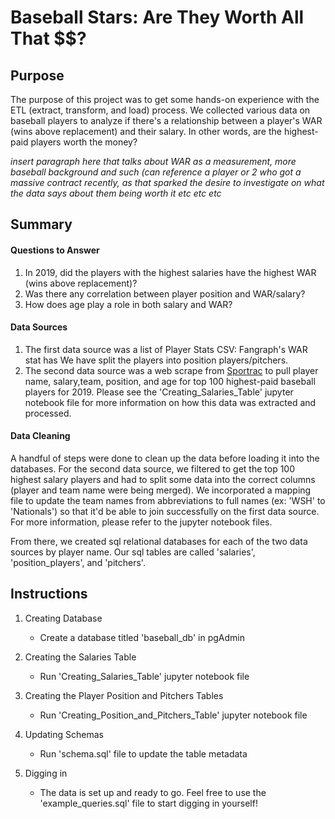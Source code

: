 # Baseball Stars: Are They Worth All That $$?

## Purpose
The purpose of this project was to get some hands-on experience with the ETL (extract, transform, and load) process. We collected various data on baseball players to analyze if there's a relationship between a player's WAR (wins above replacement) and their salary. In other words, are the highest-paid players worth the money?

*insert paragraph here that talks about WAR as a measurement, more baseball background and such (can reference a player or 2 who got a massive contract recently, as that sparked the desire to investigate on what the data says about them being worth it etc etc etc*



## Summary

#### Questions to Answer

1. In 2019, did the players with the highest salaries have the highest WAR (wins above replacement)?
1. Was there any correlation between player position and WAR/salary?
1. How does age play a role in both salary and WAR?


#### Data Sources
1. The first data source was a list of Player Stats CSV: Fangraph's WAR stat has  We have split the players into position players/pitchers. 
1. The second data source was a web scrape from [Sportrac](https://www.spotrac.com/mlb/rankings/2019/salary/) to pull player name, salary,team, position, and age for top 100 highest-paid baseball players for 2019. Please see the 'Creating_Salaries_Table' jupyter notebook file for more information on how this data was extracted and processed.



#### Data Cleaning
A handful of steps were done to clean up the data before loading it into the databases. For the second data source, we filtered to get the top 100 highest salary players and had to split some data into the correct columns (player and team name were being merged). We incorporated a mapping file to update the team names from abbreviations to full names (ex: 'WSH' to 'Nationals') so that it'd be able to join successfully on the first data source. For more information, please refer to the jupyter notebook files.

From there, we created sql relational databases for each of the two data sources by player name. Our sql tables are  called 'salaries', 'position_players', and 'pitchers'.



## Instructions

1. Creating Database
   - Create a database titled 'baseball_db' in pgAdmin

2. Creating the Salaries Table
   - Run 'Creating_Salaries_Table' jupyter notebook file

3. Creating the Player Position and Pitchers Tables
   - Run 'Creating_Position_and_Pitchers_Table' jupyter notebook file

4. Updating Schemas
   - Run 'schema.sql' file to update the table metadata

5. Digging in
   - The data is set up and ready to go. Feel free to use the 'example_queries.sql' file to start digging in yourself!
